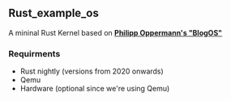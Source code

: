## Rust_example_os
A mininal Rust Kernel based on [**Philipp Oppermann's "BlogOS"**](https://os.phil-opp.com/)

### Requirments
- Rust nightly (versions from 2020 onwards)
- Qemu
- Hardware (optional since we're using Qemu)

